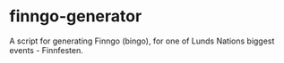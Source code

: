 # finngo-generator
A script for generating Finngo (bingo), for one of Lunds Nations biggest events - Finnfesten.
